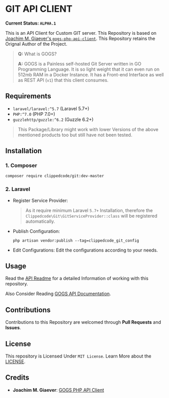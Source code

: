 # GIT API CLIENT

**Current Status: `ALPHA.1`**

This is an API Client for Custom GIT server. This Repository is based on [Joachim M. Giaever's `gogs-php-api-client`](https://git.giaever.org/joachimmg/gogs-php-api-client). This Repository retains the Orignal Author of the Project.
> **Q:** What is GOGS?
>
> **A:** GOGS is a Painless self-hosted Git Server written in GO Programming Language. It is so light weight that it can even run on 512mb RAM in a Docker Instance. It has a Front-end Interface as well as REST API (`v1`) that this client consumes.

## Requirements

- `laravel/laravel:^5.7` (Laravel 5.7+)
- `PHP:^7.0` (PHP 7.0+)
- `guzzlehttp/guzzle:^6.2` (Guzzle 6.2+)

> This Package/Library might work with lower Versions of the above mentioned products too but still have not been tested.

## Installation

### 1. Composer

```bash
composer require clippedcode/git:dev-master
```

### 2. Laravel

- Register Service Provider:
  > As it require minimum Laravel `5.7+` Installation, therefore the `Clippedcode\Git\GitServiceProvider::class` will be registered automatically.

- Publish Configuration:

  ```shell
  php artisan vendor:publish --tag=clippedcode_git_config
  ```

- Edit Configurations: Edit the configurations according to your needs.

## Usage

Read the [API Readme](./README-API.md) for a detailed Information of working with this repository.

Also Consider Reading [GOGS API Documentation](https://github.com/gogs/docs-api).

## Contributions

Contributions to this Repository are welcomed through **Pull Requests** and **Issues**.

## License

This repository is Licensed Under `MIT License`. Learn More about the [LICENSE](./LICENSE).

## Credits

- **Joachim M. Giaever**: [GOGS PHP API Client](https://git.giaever.org/joachimmg/gogs-php-api-client)
